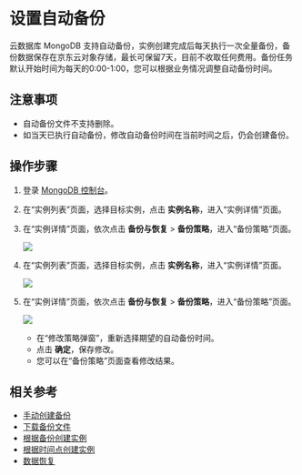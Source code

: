 # 设置自动备份

云数据库 MongoDB 支持自动备份，实例创建完成后每天执行一次全量备份，备份数据保存在京东云对象存储，最长可保留7天，目前不收取任何费用。备份任务默认开始时间为每天的0:00-1:00，您可以根据业务情况调整自动备份时间。


## 注意事项
- 自动备份文件不支持删除。
- 如当天已执行自动备份，修改自动备份时间在当前时间之后，仍会创建备份。

## 操作步骤
1. 登录 [MongoDB 控制台](https://mongodb-console.jdcloud.com/mongodb)。
1. 在“实例列表”页面，选择目标实例，点击 **实例名称**，进入“实例详情”页面。
1. 在“实例详情”页面，依次点击 **备份与恢复** >  **备份策略**，进入“备份策略”页面。
   
    ![](https://github.com/jdcloudcom/cn/blob/master/image/mongodb/mongo-017.png)

2. 在“实例列表”页面，选择目标实例，点击 **实例名称**，进入“实例详情”页面。

    ![](https://github.com/jdcloudcom/cn/blob/master/image/mongodb/mongo-017.png)

3. 在“实例详情”页面，依次点击 **备份与恢复** >  **备份策略**，进入“备份策略”页面。

   ![](https://github.com/jdcloudcom/cn/blob/master/image/mongodb/mongo-018.png)

    - 在“修改策略弹窗”，重新选择期望的自动备份时间。
    - 点击 **确定**，保存修改。
    - 您可以在“备份策略”页面查看修改结果。

## 相关参考

- [手动创建备份](Create-Backup.md)
- [下载备份文件](Download-Bckup.md)
- [根据备份创建实例](Create-Instance-by-Backup.md)
- [根据时间点创建实例](Create-Instance-by-Point-in-Time.md)
- [数据恢复](Restore-Instance.md)


